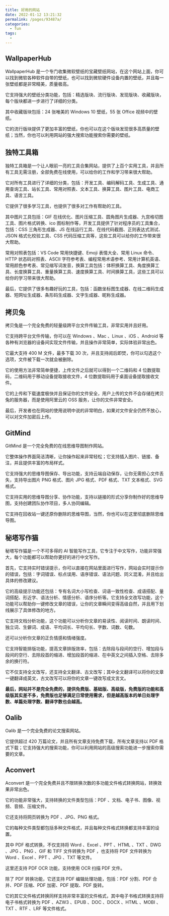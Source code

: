 ```yaml
---
title: 好用的网站
date: 2022-01-12 13:21:32
permalink: /pages/93487a/
categories:
  - fun
tags:
  - 
---
```

## WallpaperHub

WallpaperHub 是一个专门收集微软壁纸的宝藏壁纸网站，在这个网站上面，你可以找到微软各种软件自带的壁纸，也可以找到微软硬件设备内置的壁纸，并且每一张壁纸都是非常精美，质量极高。

它支持强大的壁纸分类功能，包括：精选版块、流行版块、发现版块、收藏版块，每个版块都进一步进行了详细的分类。

其中收藏版块包括：24 张唯美的 Windows 10 壁纸，55 张 Office 视频中的壁纸。

它的流行版块提供了更加丰富的壁纸，你也可以在这个版块发现很多高质量的壁纸；当然，你也可以利用网站的强大搜索功能搜索你需要的壁纸。

## 独特工具箱

独特工具箱是一个让人眼前一亮的工具合集网站，提供了上百个实用工具，并且所有工具无需注册，全部免费在线使用，可以给你的工作和学习带来很大帮助。

它对所有工具进行了详细的分类，包括：开发工具、编码解码工具、生成工具、通用查询工具、站长工具、常用对照表、文本工具、换算工具、图片工具、电商工具、语言工具。

它提供了很多学习工具，也提供了很多对工作有帮助的工具。

其中图片工具包括：GIF 在线优化、图片压缩工具、圆角图片生成器、九宫格切图工具、图片格式转换、ico 图标制作等，开发工具提供了针对程序员的工具集合，包括：CSS 三角形生成器、JS 在线运行工具、在线代码截图、正则表达式测试、JSON 格式化校验工具、CSS 代码压缩工具等，这些工具可以给你的工作带来很大帮助。

常用对照表包括：VS Code 常用快捷键、Emoji 表情大全、常用 Linux 命令、HTTP 状态码对照表、ASCII 字符参考表、编程常用术语参考、常用计算机英语、常用颜色参考表、常见缩写词发音，换算工具包括：体积换算工具、角度换算工具、长度换算工具、重量换算工具、速度换算工具、时间换算工具，这些工具可以给你的学习带来很大帮助。

最后，它提供了很多有趣好玩的工具，包括：函数坐标图生成器、在线二维码生成器、短网址生成器、条形码生成器、文字生成器、昵称生成器。

## 拷贝兔

拷贝兔是一个完全免费的轻量级跨平台文件传输工具，非常实用并且好用。

它支持跨平台文件传输，你可以在 Windows 、Mac 、Linux 、iOS 、Android 等各种有浏览器的设备间实现文件传输，并且操作非常简单，实际体验非常出色。

它最大支持 400 M 文件，最多下载 30 次，并且支持阅后即焚，你可以勾选这个选项，文件被下载一次就会被删除。

它的使用方法非常简单便捷，上传文件之后就可以得到一个二维码和 4 位数提取码，二维码用于移动设备提取接收文件，4 位数提取码用于桌面设备提取接收文件。

它的上传和下载速度极快并且保证你的文件安全，用户上传的文件不会存储在拷贝兔的服务器，而是使用阿里云的 OSS 服务，让你的文件非常安全。

最后，开发者也在网站的使用说明中说的非常明白，如果对文件安全仍然不放心，可以对文件加密后上传。

## GitMind

GitMind 是一个完全免费的在线思维导图制作网站。

它整体操作界面简洁清晰，让你操作起来非常轻松；它支持插入图片、链接、备注，并且提供丰富的布局样式。

它支持强大的思维导图保存、导出功能，支持云端自动保存，让你无需担心文件丢失，支持导出图片 PNG 格式、图片 JPG 格式、PDF 格式、TXT 文本格式、SVG 格式。

它支持实用的思维导图分享、协作功能，支持以链接的形式分享你制作好的思维导图，支持创建团队协作项目，多人协同编辑。

它支持在回收站一键还原你删除的思维导图，当然，你也可以在这里彻底删除思维导图。

## 秘塔写作猫

秘塔写作猫是一个不可多得的 AI 智能写作工具，它专注于中文写作，功能非常强大，每个功能都可以帮助你更好的进行中文写作。

首先，它支持实时错误提示，你可以直接在网站里面进行写作，网站会实时提示你的错误，包括：字词错误、标点误用、语序错误、语法问题、同义混淆，并且给出具体的修改建议。

它的高级提示功能还包括：专有名词大小写检查、词语一致性检查、成语搭配、量词搭配、形近字、语法分析、情感分析、语序分析等。它支持全文改写功能，这个功能可以帮助你一键修改文章的错误，让你的文章瞬间变得高级自然，并且用下划线展示了具体修改的地方。

它支持文档分析功能，这个功能可以分析你文章的易读性、阅读时间、朗读时间、独立词、生僻词、成语、平均词长、平均句长、字数、词数、句数。

还可以分析你文章的正负情感和情绪强度。

它支持智能排版功能，提高文章排版效率，包括：去除段与段间的空行、增加段与段间的空行、去除段首的缩进、增加段首的缩进、在中英文之间插入空格、去除多余的换行符。

它不仅支持全文改写，还支持全文翻译、古文改写；其中全文翻译可以将你的文章一键翻译成英文，古文改写可以将你的文章一键改写成文言文。

**最后，网站并不是完全免费的，提供免费版、基础版、高级版，免费版的功能和高级版其实差不多，免费版也足够满足日常使用需求，但是越高版本的单日处理字数、单篇处理字数、翻译字数也会越高。**

## Oalib

Oalib 是一个完全免费的论文搜索网站。

它提供超过 420 万篇论文，并且所有文章支持免费下载，所有文章支持以 PDF 格式下载；它支持强大的搜索功能，你可以利用网站的高级搜索功能进一步搜索你需要的文章。

## Aconvert

Aconvert 是一个完全免费并且不限转换次数的多功能文件格式转换网站，转换效果非常出色。

它的功能非常强大，支持转换的文件类型包括：PDF 、文档、电子书、图像、视频、音频、压缩文件。

它还支持将网页转换为 PDF 、JPG、PNG 格式。

它的每种文件类型都包括多种文件格式，并且每种文件格式转换都支持丰富的设置。

其中 PDF 格式转换，不仅支持将 Word 、Excel 、PPT 、HTML 、TXT 、DWG 、JPG 、PNG 、GIF 和 TIFF 文件转换为 PDF ，也支持将 PDF 文件转换为 Word 、Excel 、PPT 、JPG 、TXT 等文件。

这里还支持 PDF OCR 功能，支持使用 OCR 扫描 PDF 文件。

除了 PDF 转换功能，它还支持 PDF 编辑处理功能，包括：PDF 分割、PDF 合并、PDF 压缩、PDF 加密、PDF 提取、PDF 旋转。

它的其它文件格式转换同样支持非常丰富的文件格式，其中电子书格式转换支持将电子书格式转换为 PDF 、AZW3 、EPUB 、DOC 、DOCX 、HTML 、MOBI 、TXT 、RTF 、LRF 等文件格式。